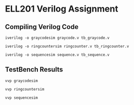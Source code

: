 # ELL201 Verilog Assignment

## Compiling Verilog Code
```
iverilog -o graycodesim graycode.v tb_graycode.v
```
```
iverilog -o ringcountersim ringcounter.v tb_ringcounter.v
```
```
iverilog -o sequencesim sequence.v tb_sequence.v
```

## TestBench Results
```
vvp graycodesim
```
```
vvp ringcountersim
```
```
vvp sequencesim
```
